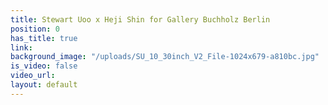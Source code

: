 ```yaml
---
title: Stewart Uoo x Heji Shin for Gallery Buchholz Berlin
position: 0
has_title: true
link:
background_image: "/uploads/SU_10_30inch_V2_File-1024x679-a810bc.jpg"
is_video: false
video_url:
layout: default
---
```


